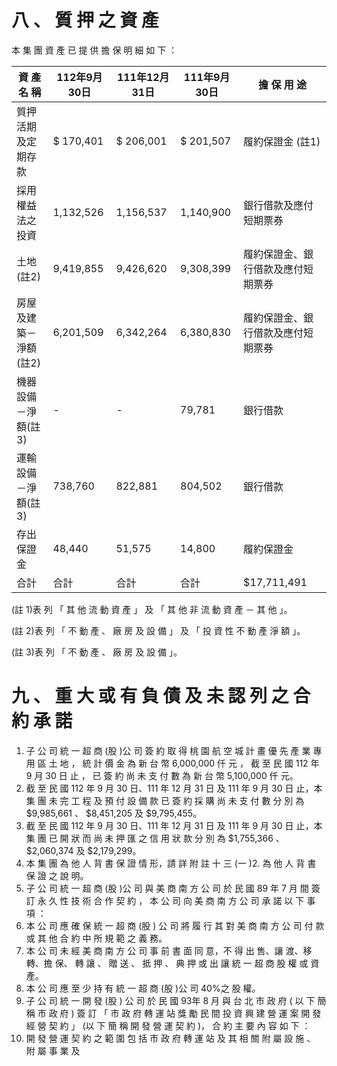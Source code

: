 # 八 、 質 押 之 資 產

本 集 團 資 產 已 提 供 擔 保 明 細 如 下 ：

|資 產 名 稱|112年9月30日|111年12月31日|111年9月30日|擔 保 用 途|
|---|---|---|---|---|
|質押活期及定期存款|$ 170,401|$ 206,001|$ 201,507|履約保證金 (註1)|
|採用權益法之投資|1,132,526|1,156,537|1,140,900|銀行借款及應付短期票券|
|土地(註2)|9,419,855|9,426,620|9,308,399|履約保證金、銀行借款及應付短期票券|
|房屋及建築－淨額 (註2)|6,201,509|6,342,264|6,380,830|履約保證金、銀行借款及應付短期票券|
|機器設備－淨額(註3)|-|-|79,781|銀行借款|
|運輸設備－淨額(註3)|738,760|822,881|804,502|銀行借款|
|存出保證金|48,440|51,575|14,800|履約保證金|
|合計|合計|合計|合計|$17,711,491|

(註 1)表 列 「 其 他 流 動 資 產 」 及 「 其 他 非 流 動 資 產 － 其 他 」。

(註 2)表 列 「 不 動 產 、 廠 房 及 設 備 」 及 「 投 資 性 不 動 產 淨 額 」。

(註 3)表 列 「 不 動 產 、 廠 房 及 設 備 」。

# 九 、 重 大 或 有 負 債 及 未 認 列 之 合 約 承 諾

1. 子 公 司 統 一 超 商 (股 )公 司 簽 約 取 得 桃 園 航 空 城 計 畫 優 先 產 業 專 用 區 土 地 ，
統 計 價 金 為 新 台 幣 6,000,000 仟 元 ， 截 至 民 國 112 年 9 月 30 日 止 ， 已 簽 約
尚 未 支 付 數 為 新 台 幣 5,100,000 仟 元。
2. 截 至 民 國 112 年 9 月 30 日、111 年 12 月 31 日 及 111 年 9 月 30 日 止，本 集
團 未 完 工 程 及 預 付 設 備 款 已 簽 約 採 購 尚 未 支 付 數 分 別 為 $9,985,661 、
$8,451,205 及 $9,795,455。
3. 截 至 民 國 112 年 9 月 30 日、111 年 12 月 31 日 及 111 年 9 月 30 日 止，本 集
團 已 開 狀 而 尚 未 押 匯 之 信 用 狀 款 分 別 為 $1,755,366 、 $2,060,374 及
$2,179,299。
4. 本 集 團 為 他 人 背 書 保 證 情 形，請 詳 附 註 十 三 (一 )2. 為 他 人 背 書 保 證 之 說 明。
5. 子 公 司 統 一 超 商 (股 )公 司 與 美 商 南 方 公 司 於 民 國 89 年 7 月 間 簽 訂 永 久 性 技
術 合 作 契 約 ， 本 公 司 向 美 商 南 方 公 司 承 諾 以 下 事 項 ：
1. 本 公 司 應 確 保 統 一 超 商 (股 ) 公 司 將 履 行 其 對 美 商 南 方 公 司 付 款 或 其 他 合
約 中 所 規 範 之 義 務。
2. 本 公 司 未 經 美 商 南 方 公 司 事 前 書 面 同 意，不 得 出 售、讓 渡、移 轉、擔 保、
轉 讓 、 贈 送 、 抵 押 、 典 押 或 出 讓 統 一 超 商 股 權 或 資 產。
3. 本 公 司 應 至 少 持 有 統 一 超 商 (股 )公 司 40%之 股 權。
6. 子 公 司 統 一 開 發 (股 ) 公 司 於 民 國 93年 8 月 與 台 北 市 政 府 ( 以 下 簡 稱 市 政 府 )
簽 訂 「 市 政 府 轉 運 站 獎 勵 民 間 投 資 興 建 營 運 案 開 發 經 營 契 約 」 (以 下 簡 稱 開
發 營 運 契 約 )， 合 約 主 要 內 容 如 下 ：
1. 開 發 營 運 契 約 之 範 圍 包 括 市 政 府 轉 運 站 及 其 相 關 附 屬 設 施 、 附 屬 事 業 及